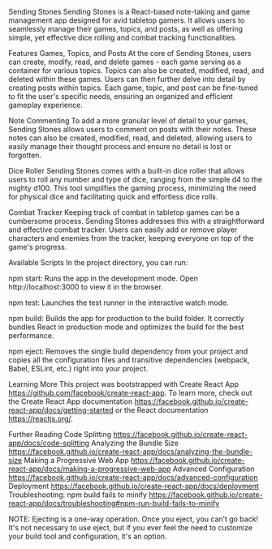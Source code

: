 Sending Stones
Sending Stones is a React-based note-taking and game management app designed for avid tabletop gamers. It allows users to seamlessly manage their games, topics, and posts, as well as offering simple, yet effective dice rolling and combat tracking functionalities.

Features
Games, Topics, and Posts
At the core of Sending Stones, users can create, modify, read, and delete games - each game serving as a container for various topics. Topics can also be created, modified, read, and deleted within these games. Users can then further delve into detail by creating posts within topics. Each game, topic, and post can be fine-tuned to fit the user's specific needs, ensuring an organized and efficient gameplay experience.

Note Commenting
To add a more granular level of detail to your games, Sending Stones allows users to comment on posts with their notes. These notes can also be created, modified, read, and deleted, allowing users to easily manage their thought process and ensure no detail is lost or forgotten.

Dice Roller
Sending Stones comes with a built-in dice roller that allows users to roll any number and type of dice, ranging from the simple d4 to the mighty d100. This tool simplifies the gaming process, minimizing the need for physical dice and facilitating quick and effortless dice rolls.

Combat Tracker
Keeping track of combat in tabletop games can be a cumbersome process. Sending Stones addresses this with a straightforward and effective combat tracker. Users can easily add or remove player characters and enemies from the tracker, keeping everyone on top of the game's progress.

Available Scripts
In the project directory, you can run:

npm start: Runs the app in the development mode. Open http://localhost:3000 to view it in the browser.

npm test: Launches the test runner in the interactive watch mode.

npm build: Builds the app for production to the build folder. It correctly bundles React in production mode and optimizes the build for the best performance.

npm eject: Removes the single build dependency from your project and copies all the configuration files and transitive dependencies (webpack, Babel, ESLint, etc.) right into your project.

Learning More
This project was bootstrapped with Create React App https://github.com/facebook/create-react-app. To learn more, check out the Create React App documentation https://facebook.github.io/create-react-app/docs/getting-started or the React documentation https://reactjs.org/.

Further Reading
Code Splitting https://facebook.github.io/create-react-app/docs/code-splitting
Analyzing the Bundle Size https://facebook.github.io/create-react-app/docs/analyzing-the-bundle-size
Making a Progressive Web App https://facebook.github.io/create-react-app/docs/making-a-progressive-web-app
Advanced Configuration https://facebook.github.io/create-react-app/docs/advanced-configuration
Deployment https://facebook.github.io/create-react-app/docs/deployment
Troubleshooting: npm build fails to minify https://facebook.github.io/create-react-app/docs/troubleshooting#npm-run-build-fails-to-minify

NOTE: Ejecting is a one-way operation. Once you eject, you can’t go back! It's not necessary to use eject, but if you ever feel the need to customize your build tool and configuration, it's an option.
